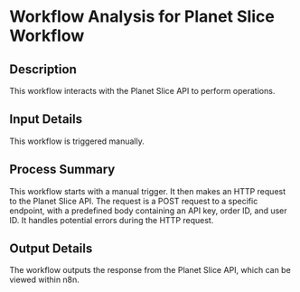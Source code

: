 # Workflow Analysis for Planet Slice Workflow

## Description
This workflow interacts with the Planet Slice API to perform operations.

## Input Details
This workflow is triggered manually.

## Process Summary
This workflow starts with a manual trigger. It then makes an HTTP request to the Planet Slice API. The request is a POST request to a specific endpoint, with a predefined body containing an API key, order ID, and user ID. It handles potential errors during the HTTP request.

## Output Details
The workflow outputs the response from the Planet Slice API, which can be viewed within n8n.

